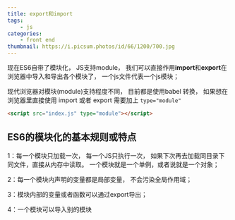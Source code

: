 ```yaml
---
title: export和import
tags:
	- js
categories:
	- front end
thumbnail: https://i.picsum.photos/id/66/1200/700.jpg
---
```




现在ES6自带了模块化， JS支持module， 我们可以直接作用**import**和**export**在浏览器中导入和导出各个模块了， 一个js文件代表一个js模块；

现代浏览器对模块(module)支持程度不同， 目前都是使用babel 转换， 如果想在浏览器里直接使用 import 或者 export 需要加上 `type="module"`

```html
<script src="index.js" type="module"></script>
```


## ES6的模块化的基本规则或特点
1：每一个模块只加载一次， 每一个JS只执行一次， 如果下次再去加载同目录下同文件，直接从内存中读取。 一个模块就是一个单例，或者说就是一个对象；

2：每一个模块内声明的变量都是局部变量， 不会污染全局作用域；

3：模块内部的变量或者函数可以通过export导出；

4：一个模块可以导入别的模块